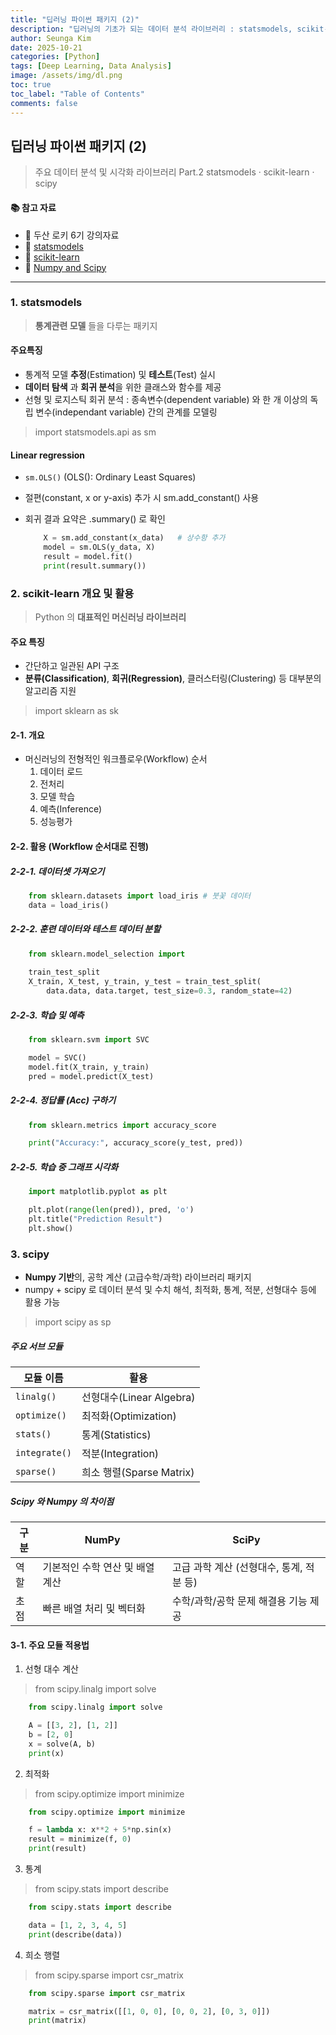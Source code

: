 ```yaml
---
title: "딥러닝 파이썬 패키지 (2)"
description: "딥러닝의 기초가 되는 데이터 분석 라이브러리 : statsmodels, scikit-learn, scipy 개요와 활용 방법을 정리한 노트 - (중)"
author: Seunga Kim
date: 2025-10-21
categories: [Python]
tags: [Deep Learning, Data Analysis]
image: /assets/img/dl.png
toc: true
toc_label: "Table of Contents"
comments: false
---
```

## 딥러닝 파이썬 패키지 (2)
> 주요 데이터 분석 및 시각화 라이브러리 Part.2
> statsmodels · scikit-learn · scipy

#### 📚 참고 자료

- 🔗 두산 로키 6기 강의자료
- 🔗 [statsmodels](https://www.statsmodels.org/stable/index.html)  
- 🔗 [scikit-learn](https://scikit-learn.org/stable/)
- 🔗 [Numpy and Scipy](https://docs.scipy.org/doc/)

---

### 1. statsmodels
> **통계관련 모델** 들을 다루는 패키지

#### 주요특징
- 통계적 모델 **추정**(Estimation) 및 **테스트**(Test) 실시
- **데이터 탐색** 과 **회귀 분석**을 위한 클래스와 함수를 제공
- 선형 및 로지스틱 회귀 분석 : 종속변수(dependent variable) 와 한 개 이상의 독립 변수(independant variable) 간의 관계를 모델링

> import statsmodels.api as sm

#### Linear regression
- `sm.OLS()` (OLS(): Ordinary Least Squares)
- 절편(constant, x or y-axis) 추가 시 sm.add_constant() 사용
- 회귀 결과 요약은 .summary() 로 확인

    ```python
        X = sm.add_constant(x_data)   # 상수항 추가
        model = sm.OLS(y_data, X)
        result = model.fit()
        print(result.summary())
    ```

### 2. scikit-learn 개요 및 활용
> Python 의 **대표적인 머신러닝 라이브러리**

#### 주요 특징
- 간단하고 일관된 API 구조
- **분류(Classification)**, **회귀(Regression)**, 클러스터링(Clustering) 등 대부분의 알고리즘 지원

> import sklearn as sk

#### 2-1. 개요
- 머신러닝의 전형적인 워크플로우(Workflow) 순서
    1. 데이터 로드
    2. 전처리
    3. 모델 학습
    4. 예측(Inference)
    5. 성능평가

#### 2-2. 활용 (Workflow 순서대로 진행)
##### 2-2-1. 데이터셋 가져오기

```python
    from sklearn.datasets import load_iris # 붓꽃 데이터
    data = load_iris()
```

##### 2-2-2. 훈련 데이터와 테스트 데이터 분할

```python
    from sklearn.model_selection import 
    
    train_test_split
    X_train, X_test, y_train, y_test = train_test_split(
        data.data, data.target, test_size=0.3, random_state=42)
```

##### 2-2-3. 학습 및 예측

```python
    from sklearn.svm import SVC

    model = SVC()
    model.fit(X_train, y_train)
    pred = model.predict(X_test)
```

##### 2-2-4. 정답률 (Acc) 구하기

```python
    from sklearn.metrics import accuracy_score

    print("Accuracy:", accuracy_score(y_test, pred))

```

##### 2-2-5. 학습 중 그래프 시각화

```python
    import matplotlib.pyplot as plt

    plt.plot(range(len(pred)), pred, 'o')
    plt.title("Prediction Result")
    plt.show()
```


### 3. scipy
- **Numpy 기반**의, 공학 계산 (고급수학/과학) 라이브러리 패키지
- numpy + scipy 로 데이터 분석 및 수치 해석, 최적화, 통계, 적분, 선형대수 등에 활용 가능

> import scipy as sp

##### 주요 서브 모듈

| 모듈 이름      | 활용                   |
| ----------- | -------------------- |
| `linalg()`    | 선형대수(Linear Algebra) |
| `optimize()`  | 최적화(Optimization)    |
| `stats()`     | 통계(Statistics)       |
| `integrate()` | 적분(Integration)      |
| `sparse()`    | 희소 행렬(Sparse Matrix) |


##### Scipy 와 Numpy 의 차이점

| 구분 | NumPy              | SciPy                     |
| -- | ------------------ | ------------------------- |
| 역할 | 기본적인 수학 연산 및 배열 계산 | 고급 과학 계산 (선형대수, 통계, 적분 등) |
| 초점 | 빠른 배열 처리 및 벡터화     | 수학/과학/공학 문제 해결용 기능 제공     |


#### 3-1. 주요 모듈 적용법

1. 선형 대수 계산
> from scipy.linalg import solve

```python
    from scipy.linalg import solve

    A = [[3, 2], [1, 2]]
    b = [2, 0]
    x = solve(A, b)
    print(x)
```

2. 최적화 
> from scipy.optimize import minimize

```python
    from scipy.optimize import minimize

    f = lambda x: x**2 + 5*np.sin(x)
    result = minimize(f, 0)
    print(result)
```

3. 통계
> from scipy.stats import describe

```python
    from scipy.stats import describe

    data = [1, 2, 3, 4, 5]
    print(describe(data))
```

4. 희소 행렬
> from scipy.sparse import csr_matrix

```python
    from scipy.sparse import csr_matrix

    matrix = csr_matrix([[1, 0, 0], [0, 0, 2], [0, 3, 0]])
    print(matrix)
```

